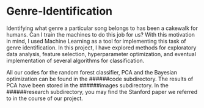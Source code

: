 # Genre-Identification
Identifying what genre a particular song belongs to has been a cakewalk for humans. Can I train the machines to do this job for us? With this motivation in mind, I used Machine Learning as a tool for implementing this task of genre identification. In this project, I have explored methods for exploratory data analysis, feature selection, hyperparameter optimization, and eventual implementation of several algorithms for classification.

All our codes for the random forest classifier, PCA and the Bayesian optimization can be found in the ######code subdirectory. The results of PCA have been stored in the ######images subdirectory. In the ######research subdirectory, you may find the Stanford paper we referred to in the course of our project.

